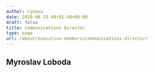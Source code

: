 ```yaml
---
author: cyoasu
date: 2010-06-15 00:01:48+00:00
draft: false
title: Communications Director
type: page
url: /about/executive-members/communications-director/
---
```


## Myroslav Loboda



